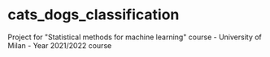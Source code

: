 # cats_dogs_classification


Project for "Statistical methods for machine learning" course - University of Milan - Year 2021/2022 course
